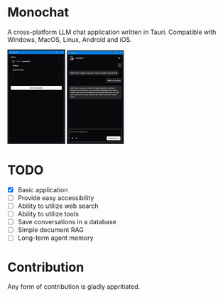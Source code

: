# Monochat
A cross-platform LLM  chat application written in Tauri. Compatible with Windows, MacOS, Linux, Android and iOS.

![Screenshot 1](screenshot-1.png)
![Screenshot 2](screenshot-2.png)

# TODO

 - [x] Basic application
 - [ ] Provide easy accessibility
 - [ ] Ability to utilize web search
 - [ ] Ability to utilize tools
 - [ ] Save conversations in a database
 - [ ] Simple document RAG
 - [ ] Long-term agent memory

# Contribution

Any form of contribution is gladly appritiated.
